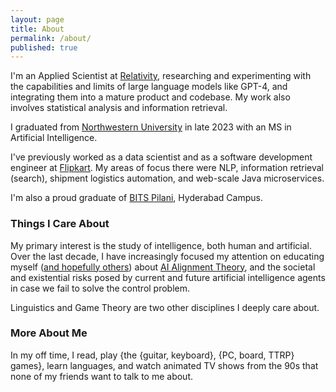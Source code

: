 ```yaml
---
layout: page
title: About
permalink: /about/
published: true
---
```


I'm an Applied Scientist at [Relativity](https://www.relativity.com/), researching and experimenting with the capabilities and limits of large language models like GPT-4, and integrating them into a mature product and codebase. My work also involves statistical analysis and information retrieval.

I graduated from [Northwestern University](https://en.wikipedia.org/wiki/Northwestern_University) in late 2023 with an MS in Artificial Intelligence. 

I've previously worked as a data scientist and as a software development engineer at [Flipkart](https://en.wikipedia.org/wiki/Flipkart). My areas of focus there were NLP, information retrieval (search), shipment logistics automation, and web-scale Java microservices. 

I'm also a proud graduate of [BITS Pilani](https://en.wikipedia.org/wiki/BITS_Pilani), Hyderabad Campus.

### Things I Care About

My primary interest is the study of intelligence, both human and artificial. Over the last decade, I have increasingly focused my attention on educating myself ([and hopefully others](/ai-alignment)) about [AI Alignment Theory](https://en.wikipedia.org/wiki/AI_alignment), and the societal and existential risks posed by current and future artificial intelligence agents in case we fail to solve the control problem.

Linguistics and Game Theory are two other disciplines I deeply care about.

### More About Me

In my off time, I read, play {the {guitar, keyboard}, {PC, board, TTRP} games}, learn languages, and watch animated TV shows from the 90s that none of my friends want to talk to me about.
